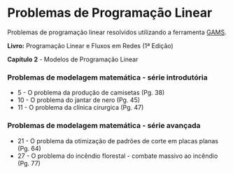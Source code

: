 # Problemas de Programação Linear

Problemas de programação linear resolvidos utilizando a ferramenta [GAMS](https://www.gams.com/).

**Livro:** Programação Linear e Fluxos em Redes (1ª Edição)


**Capítulo 2** - Modelos de Programação Linear

### Problemas de modelagem matemática - série introdutória

* 5  - O problema da produção de camisetas    (Pg. 38)
* 10 - O problema do jantar de nero           (Pg. 45)
* 11 - O problema da clínica cirurgica        (Pg. 47)


### Problemas de modelagem matemática - série avançada

* 21 - O problema da otimização de padrões de corte em placas planas  (Pg. 64)
* 27 - O problema do incêndio florestal - combate massivo ao incêndio (Pg. 77)
